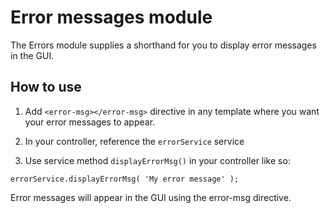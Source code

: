 
# Error messages module

The Errors module supplies a shorthand for you to display error messages in the GUI.


## How to use

1. Add `<error-msg></error-msg>` directive in any template where you want your error messages to appear.

2. In your controller, reference the `errorService` service

3. Use service method `displayErrorMsg()` in your controller like so:
```
errorService.displayErrorMsg( 'My error message' );
```

Error messages will appear in the GUI using the error-msg directive.
